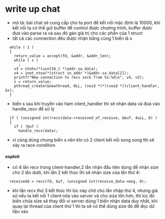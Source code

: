 # write up chat
- mô tả: bài chat sẽ cung cấp cho ta port để kết nối mặc định là 10000, khi kết nối ta có thể gửi buffer để control được chương trình, buffer được đưa vào parse ra và sau đó gán giá trị cho các phần của 1 struct
- tất cả các connection đều được nhận bằng cùng 1 biến là s 
```
  while ( 1 )
  {
    return_value = accept(fd, &addr, &addr_len);
    while ( s )
      ;
    v3 = ntohs(*(uint16_t *)addr.sa_data);
    v4 = inet_ntoa(*(struct in_addr *)&addr.sa_data[2]);
    printf("New connection to recv sock from %s:%d\n", v4, v3);
    s = return_value;
    pthread_create(&newthread, 0LL, (void *(*)(void *))client_handler, &s);
  }
```
- biến s sau khi truyền vào hàm client_handler thì sẽ nhận data và đưa vào handle_recv để sử lý
```
  if ( (unsigned int)recv(data->received_of_receive, &buf, 4uLL, 0) )
  {
    if ( !buf )
      handle_recv(data);
```
- vì cùng dùng chung biến s nên khi có 2 client kết nối song song thì sẽ xảy ra race condition
#### exploit 
- có 4 lần recv trong client-handler,2 lần nhận đầu tiên dùng để nhận size cho 2 lần dưới,  khi lần 2 kết thúc thì sẽ nhận size của lần thứ 4:
```
  receivedd = recv(fd, buf, (unsigned int)receive_data->msg, 0);
```
- khi lần recv thứ 3 kết thúc thì lúc này chờ cho lần nhập thứ 4, nhưng giả sử nếu ta kết nối 1 client nữa vào server và cho size lớn hơn, thì lúc đó biến chứa size sẽ thay đổi vì server dùng 1 biến nhận data duy nhất, khi quay lại thread của client thứ 1 thì ta sẽ có thể dùng size đó để đọc dữ liệu vào

